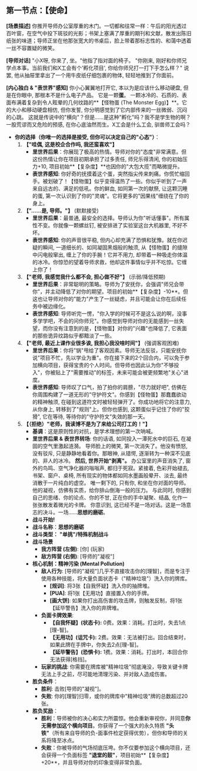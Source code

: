 ## 第一节点：【使命】

**[场景描述]**
你推开导师办公室厚重的木门。一切都和往常一样：午后的阳光透过百叶窗，在空气中投下斑驳的光影；书架上塞满了厚重的期刊和文献，散发出陈旧纸张的味道；导师正坐在他那张宽大的书桌后，脸上带着那标志性的、和蔼中透着一丝不容置疑的微笑。

**[导师对话]**
"小X呀, 你来了, 坐。"他指了指对面的椅子。
"你刚来, 刚好和你师兄学点本事。当前我们和X工会有个'孵化项目', 你给你师兄打一打下手怎么样？"
说罢, 他从抽屉里拿出了一个用牛皮纸仔细包裹的物体, 轻轻地推到了你面前。

**[内心独白 & "表世界"感知]**
你小心翼翼地打开它, 本以为是应该什么移动硬盘, 但是在你眼中, 那根本不是什么电子产品。
它是一颗**蛋**。
一颗冰冷的、石质的、表面布满着复杂到令人眩晕的几何纹路的**【怪物蛋 (The Monster Egg)】**。它的大小和移动硬盘相仿, 但你发誓, 你分明感觉到了它内部传来的一丝微弱、沉闷的心跳。
这就是传说中的"横向"？但是……是这种"孵化"吗？我不是学生物的啊？一股荒谬而又危险的预感, 在你心底油然而生。X工会是什么工会, 驯兽师工会吗？

*   **你的选择（你唯一的选择是接受, 但你可以决定自己的"心态"）**：
    1.  **【"哇偶, 这是校企合作吗, 我还蛮喜欢"】**
        *   **里世界后果**：你展现了极高的热情。导师对你的"态度"非常满意。但这份热情让你在项目初期承担了过多责任, 师兄乐得清闲, 你的初始压力+10, 项目初始**【复杂度】**也因你的"大包大揽"而略微提升。
        *   **表世界感知**: 你好奇的抚摸着这个蛋，突然指尖传来刺痛。你慌忙缩回手。被划破了！【怪物蛋】似乎变得温热了一些。你似乎听到了一声来自远古的、满足的低吼。你的鲜血, 如同第一次的献祭, 让这颗沉睡的蛋, 第一次认识到了你的"灵魂"。它将更多的"因果线"缠绕在了你的身上。
    2.  **【"……是, 导师。"】** (默默接受)
        *   **里世界后果**：最普通, 最安全的选择。导师认为你"听话懂事"。所有属性不变。你就像一颗螺丝钉, 被安排进了实验室这台大机器里, 不好不坏。
        *   **表世界感知**: 你的声音很平稳, 但内心却充满了恐惧和犹豫。就在你迟疑的瞬间, 一道细长的、如同凝固黑烟般的触须, 从【怪物蛋】的缝隙中闪电般窜出, 缠上了你的手腕！它并不用力, 却带着一种吸走你体温的冰冷。你惊恐的望着导师求救，他却这件事情似乎并不吃惊。它缠上你了！
    3.  **【"老师, 我感觉我什么都不会, 担心做不好"】** (示弱/降低预期)
        *   **里世界后果**：非常聪明的策略。导师为了安抚你，会强调"师兄会带你"，并主动降低了对你的期望。项目的初始**【复杂度】-10**。但这也让导师对你的"能力"产生了一丝疑虑，并且可能会让你在后续任务中被边缘化。
        *   **表世界感知**: 导师听完一愣，"你入学的时候可不是这么说的啊，没事多学学吧，不会的问你师兄"。你感觉到导师对你的无能感到一丝失望，而你没有注意到的是，【怪物蛋】对你的"兴趣"也降低了, 它表面的那些诡异纹路似乎都黯淡了一些。 
    4.  **【"老师, 最近上课作业很多诶, 我担心我没啥时间"】** (强调客观困难)
        *   **里世界后果**：你将"锅"甩给了客观因素。导师无法反驳，只能安抚你说"项目不忙，先以学业为重"。你在接下来的2个回合内，可以免于参加横向项目，获得宝贵的个人时间。但导师也因此认为你"不够投入"，你被贴上了"需要推动"的标签，未来可能会被更频繁地"关心"进度。
        *   **表世界感知**: 导师叹了口气，拍了拍你的肩膀，"尽力就好吧", 仿佛在你周围构建了一道无形的"守护符文"。你感到【怪物蛋】那蠢蠢欲动的精神触须, 在碰到这道符文时被轻轻弹开了。你成功地将它的注意力, 从你身上, 转移到了"规则"上。但你也感到, 这颗蛋似乎记住了你的"狡猾", 它在等待, 等待你的"守护符文"失效的那一天。
    5. **【（拒绝）"老师，我读博不是为了来给公司打工的！"】**
        *   **基调**：这是原则性的对抗，是学术理想的第一次呐喊。
        *   **里世界后果 & 表世界转场**:
            你的话语, 如同投入一潭死水中的巨石, 在凝固的空气里激起涟漪。
            导师脸上的微笑, 第一次消失了。他没有愤怒, 没有驳斥, 只是静静地看着你。那眼神, 从错愕, 逐渐转为一种深不见底的、非人的冰冷。
            **然后, 世界开始"剥离"。**
            办公室里的声音消失了, 窗外的鸟鸣、空气净化器的嗡嗡声, 都归于死寂。紧接着, 色彩开始褪去, 书架、窗户、桌椅, 所有现实的物体都如同水墨画般晕开、淡去, 最终消散于一片纯白的虚空。
            唯一剩下的, 只有你, 和坐在你对面的导师。他的凝视，仿佛有实质，给你排山倒海一般的压力。
            与此同时, 你感到自己的思绪、你的论点、你的不甘, 正在你的手中凝聚、结晶, 化作一张张散发着微光的卡牌。
            你意识到, 这已经不是一场对话。这是一场意志的决斗。一场……**思想的磨砺**。
        *   **战斗开始!**
        *   **战斗名称**：**思想的磨砺**
        *   **战斗类型：** **"单挑"/特殊机制战斗**
        *   **战斗场景**
            *   **我方阵营 (左侧)**: [你] (玩家)
            *   **敌方阵营 (右侧)**: [导师的"凝视"]
        *   **核心机制：精神污染 (Mental Pollution)**
            *   **敌人行为**: [导师的"凝视"]几乎不直接攻击你的[理智]，而是专注于使用各种技能，将大量负面状态卡（"精神垃圾"）洗入你的牌库。
                *   **[规训]**: 将3张【自我怀疑】洗入你的抽牌堆。
                *   **[PUA]**: 将1张【无用功】直接置入你的手牌。
                *   **[画大饼]**: 如果你打出高伤害的攻击牌，则触发反制，将1张【延毕警告】洗入你的弃牌堆。
            *   **负面卡牌效果**:
                *   **【自我怀疑】(状态卡):** 0费。效果：消耗。打出时，失去1点[理-智]。
                *   **【无用功】(诅咒卡):** 2费。效果：无法被打出。回合结束时，如果此牌在手牌中，你失去2点[理-智]。
                *   **【延毕警告】(恐惧卡):** 1费。效果：消耗。打出时，本回合你无法获得[格挡]。
            *   **玩家的挑战**: 你需要在牌库被"精神垃圾"彻底淹没，导致关键卡牌无法上手之前，尽可能地清理污染、并对敌人造成伤害。
        *   **胜负条件**：
            *   **胜利**: 击败[导师的"凝视"]。
            *   **失败**: 你的[理智]归零，或你的牌库中"精神垃圾"牌的总数超过20张。
        *   **胜负奖励**：
            *   **胜利**：导师被你的决心和实力所震惊。他会重新审视你，并同意**你无需参加这个横向项目**。你获得了一个强大的永久特质 **"头铁"**（所有来自导师的负-面事件检定获得优势），但你和导师的关系将降至冰点。
            *   **失败**：你被导师的气场彻底压垮。你不仅要参加这个横向项目，还会获得一个负面标签 **"退堂的鼓"**，项目初始**【复杂度】+20**，并且导师对你的印象变得非常负面。

